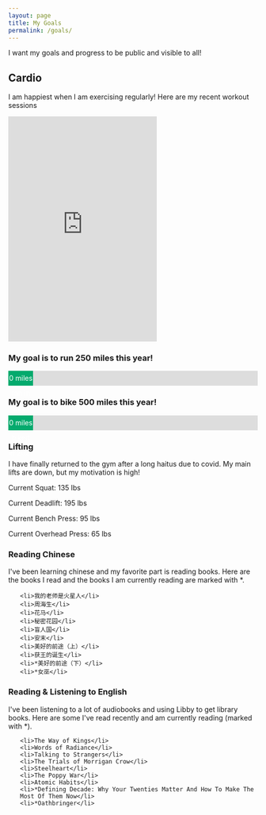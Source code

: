 ```yaml
---
layout: page
title: My Goals
permalink: /goals/
---
```


I want my goals and progress to be public and visible to all!

## Cardio

I am happiest when I am exercising regularly! Here are my recent workout sessions

<iframe height='454' width='300' frameborder='0' allowtransparency='true' scrolling='no' src='https://www.strava.com/athletes/44003187/latest-rides/1e38fd16d370cd848916763c3a9cb209dc8dbbb7'></iframe>

<style>
.Progress {
  width: 100%;
  background-color: #ddd;
}

#bike {
  width: 10%;
  height: 30px;
  background-color: #04AA6D;
  text-align: center;
  line-height: 30px;
  color: white;
}
#run {
  width: 10%;
  height: 30px;
  background-color: #04AA6D;
  text-align: center;
  line-height: 30px;
  color: white;
}
</style>

### My goal is to run 250 miles this year!
<div class="Progress">
  <div id="run">0 miles ran in 2021</div>
</div>

### My goal is to bike 500 miles this year!
<div class="Progress">
  <div id="bike">0 miles biked in 2021</div>
</div>

### Lifting

I have finally returned to the gym after a long haitus due to covid. My main lifts are down, but my motivation is high!



Current Squat: 135 lbs

Current Deadlift: 195 lbs

Current Bench Press: 95 lbs

Current Overhead Press: 65 lbs

### Reading Chinese

I've been learning chinese and my favorite part is reading books. Here are the books I read and the books I am currently reading are marked with *.

<ol>

	<li>我的老师是火星人</li>
	<li>周海生</li>
	<li>花马</li>
	<li>秘密花园</li>
	<li>盲人国</li>
	<li>安末</li>
	<li>美好的前途（上）</li>
	<li>获王的诞生</li>
	<li>*美好的前途（下）</li>
	<li>*女巫</li>
	
</ol>

### Reading & Listening to English

I've been listening to a lot of audiobooks and using Libby to get library books. Here are some I've read recently and am currently reading (marked with *).

<ol>

	<li>The Way of Kings</li>
	<li>Words of Radiance</li>
	<li>Talking to Strangers</li>
	<li>The Trials of Morrigan Crow</li>
	<li>Steelheart</li>
	<li>The Poppy War</li>
	<li>Atomic Habits</li>
	<li>*Defining Decade: Why Your Twenties Matter And How To Make The Most Of Them Now</li>
	<li>*Oathbringer</li>

	
</ol>



<script type="text/javascript" src="../data.json"></script>
<script>
let run = 0.0;
let ride = 0.0;
let meters_in_mile = 1609.34;

for (var i = 1; i < data["length"]; i++) {
	var act = data[i];
	if (act["start_date"].slice(0, 4) === "2021") {
	   if (act["type"] === "Run") {
	   	  run += act["distance"]/meters_in_mile;
	   }
	   if (act["type"] === "Ride") {
	   	  ride += act["distance"]/meters_in_mile;
	   }
	}
}

var run_bar = document.getElementById("run");
run_bar.innerHTML = run.toFixed(2) + " miles ran";
run_bar.style.width = (run/250.0 * 100).toFixed(2) + "%";
var ride_bar = document.getElementById("bike");
ride_bar.innerHTML = ride.toFixed(2) + " miles biked";
ride_bar.style.width = (ride/500.0 * 100).toFixed(2) + "%";
</script>

